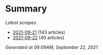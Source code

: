 # Summary
*Latest scrapes*
* [2021-09-21](https://github.com/nuuuwan/news_lk/blob/data/news_lk.2021-09-21.json) (143 articles)
* [2021-09-22](https://github.com/nuuuwan/news_lk/blob/data/news_lk.2021-09-22.json) (40 articles)

*Generated at 06:09AM, September 22, 2021*